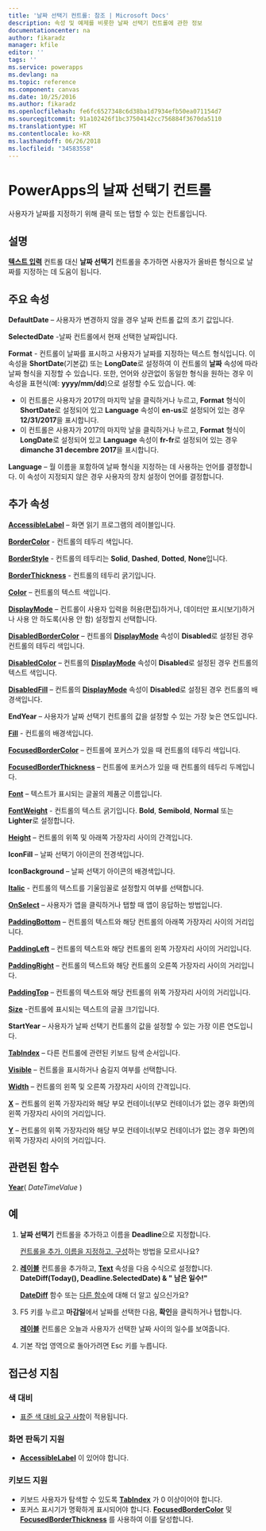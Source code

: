 ```yaml
---
title: '날짜 선택기 컨트롤: 참조 | Microsoft Docs'
description: 속성 및 예제를 비롯한 날짜 선택기 컨트롤에 관한 정보
documentationcenter: na
author: fikaradz
manager: kfile
editor: ''
tags: ''
ms.service: powerapps
ms.devlang: na
ms.topic: reference
ms.component: canvas
ms.date: 10/25/2016
ms.author: fikaradz
ms.openlocfilehash: fe6fc6527348c6d38ba1d7934efb50ea071154d7
ms.sourcegitcommit: 91a102426f1bc37504142cc756884f3670da5110
ms.translationtype: HT
ms.contentlocale: ko-KR
ms.lasthandoff: 06/26/2018
ms.locfileid: "34583558"
---
```

# <a name="date-picker-control-in-powerapps"></a>PowerApps의 날짜 선택기 컨트롤
사용자가 날짜를 지정하기 위해 클릭 또는 탭할 수 있는 컨트롤입니다.

## <a name="description"></a>설명
**[텍스트 입력](control-text-input.md)** 컨트롤 대신 **날짜 선택기** 컨트롤을 추가하면 사용자가 올바른 형식으로 날짜를 지정하는 데 도움이 됩니다.

## <a name="key-properties"></a>주요 속성
**DefaultDate** – 사용자가 변경하지 않을 경우 날짜 컨트롤 값의 초기 값입니다.

**SelectedDate** -날짜 컨트롤에서 현재 선택한 날짜입니다.

**Format** - 컨트롤이 날짜를 표시하고 사용자가 날짜를 지정하는 텍스트 형식입니다. 이 속성을 **ShortDate**(기본값) 또는 **LongDate**로 설정하여 이 컨트롤의 **날짜** 속성에 따라 날짜 형식을 지정할 수 있습니다. 또한, 언어와 상관없이 동일한 형식을 원하는 경우 이 속성을 표현식(예: **yyyy/mm/dd**)으로 설정할 수도 있습니다. 예:

* 이 컨트롤은 사용자가 2017의 마지막 날을 클릭하거나 누르고, **Format** 형식이 **ShortDate**로 설정되어 있고 **Language** 속성이 **en-us**로 설정되어 있는 경우 **12/31/2017**을 표시합니다.
* 이 컨트롤은 사용자가 2017의 마지막 날을 클릭하거나 누르고, **Format** 형식이 **LongDate**로 설정되어 있고 **Language** 속성이 **fr-fr**로 설정되어 있는 경우 **dimanche 31 decembre 2017**을 표시합니다.

**Language** – 월 이름을 포함하여 날짜 형식을 지정하는 데 사용하는 언어를 결정합니다. 이 속성이 지정되지 않은 경우 사용자의 장치 설정이 언어를 결정합니다.

## <a name="additional-properties"></a>추가 속성
**[AccessibleLabel](properties-accessibility.md)** – 화면 읽기 프로그램의 레이블입니다.

**[BorderColor](properties-color-border.md)** - 컨트롤의 테두리 색입니다.

**[BorderStyle](properties-color-border.md)** - 컨트롤의 테두리는 **Solid**, **Dashed**, **Dotted**, **None**입니다.

**[BorderThickness](properties-color-border.md)** - 컨트롤의 테두리 굵기입니다.

**[Color](properties-color-border.md)** – 컨트롤의 텍스트 색입니다.

**[DisplayMode](properties-core.md)** – 컨트롤이 사용자 입력을 허용(편집)하거나, 데이터만 표시(보기)하거나 사용 안 하도록(사용 안 함) 설정할지 선택합니다.

**[DisabledBorderColor](properties-color-border.md)** – 컨트롤의 **[DisplayMode](properties-core.md)** 속성이 **Disabled**로 설정된 경우 컨트롤의 테두리 색입니다.

**[DisabledColor](properties-color-border.md)** – 컨트롤의 **[DisplayMode](properties-core.md)** 속성이 **Disabled**로 설정된 경우 컨트롤의 텍스트 색입니다.

**[DisabledFill](properties-color-border.md)** – 컨트롤의 **[DisplayMode](properties-core.md)** 속성이 **Disabled**로 설정된 경우 컨트롤의 배경색입니다.

**EndYear** – 사용자가 날짜 선택기 컨트롤의 값을 설정할 수 있는 가장 늦은 연도입니다.

**[Fill](properties-color-border.md)** - 컨트롤의 배경색입니다.

**[FocusedBorderColor](properties-color-border.md)** – 컨트롤에 포커스가 있을 때 컨트롤의 테두리 색입니다.

**[FocusedBorderThickness](properties-color-border.md)** – 컨트롤에 포커스가 있을 때 컨트롤의 테두리 두께입니다.

**[Font](properties-text.md)** – 텍스트가 표시되는 글꼴의 제품군 이름입니다.

**[FontWeight](properties-text.md)** - 컨트롤의 텍스트 굵기입니다. **Bold**, **Semibold**, **Normal** 또는 **Lighter**로 설정합니다.

**[Height](properties-size-location.md)** – 컨트롤의 위쪽 및 아래쪽 가장자리 사이의 간격입니다.

**IconFill** – 날짜 선택기 아이콘의 전경색입니다.

**IconBackground** – 날짜 선택기 아이콘의 배경색입니다.

**[Italic](properties-text.md)** - 컨트롤의 텍스트를 기울임꼴로 설정할지 여부를 선택합니다.

**[OnSelect](properties-core.md)** – 사용자가 앱을 클릭하거나 탭할 때 앱이 응답하는 방법입니다.

**[PaddingBottom](properties-size-location.md)** – 컨트롤의 텍스트와 해당 컨트롤의 아래쪽 가장자리 사이의 거리입니다.

**[PaddingLeft](properties-size-location.md)** – 컨트롤의 텍스트와 해당 컨트롤의 왼쪽 가장자리 사이의 거리입니다.

**[PaddingRight](properties-size-location.md)** – 컨트롤의 텍스트와 해당 컨트롤의 오른쪽 가장자리 사이의 거리입니다.

**[PaddingTop](properties-size-location.md)** – 컨트롤의 텍스트와 해당 컨트롤의 위쪽 가장자리 사이의 거리입니다.

**[Size](properties-text.md)** -컨트롤에 표시되는 텍스트의 글꼴 크기입니다.

**StartYear** – 사용자가 날짜 선택기 컨트롤의 값을 설정할 수 있는 가장 이른 연도입니다.

**[TabIndex](properties-accessibility.md)** – 다른 컨트롤에 관련된 키보드 탐색 순서입니다.

**[Visible](properties-core.md)** – 컨트롤을 표시하거나 숨길지 여부를 선택합니다.

**[Width](properties-size-location.md)** – 컨트롤의 왼쪽 및 오른쪽 가장자리 사이의 간격입니다.

**[X](properties-size-location.md)** – 컨트롤의 왼쪽 가장자리와 해당 부모 컨테이너(부모 컨테이너가 없는 경우 화면)의 왼쪽 가장자리 사이의 거리입니다.

**[Y](properties-size-location.md)** – 컨트롤의 위쪽 가장자리와 해당 부모 컨테이너(부모 컨테이너가 없는 경우 화면)의 위쪽 가장자리 사이의 거리입니다.

## <a name="related-functions"></a>관련된 함수
**[Year](../functions/function-datetime-parts.md)**( *DateTimeValue* )

## <a name="example"></a>예
1. **날짜 선택기** 컨트롤을 추가하고 이름을 **Deadline**으로 지정합니다.

    [컨트롤을 추가, 이름을 지정하고, 구성](../add-configure-controls.md)하는 방법을 모르시나요?
2. **[레이블](control-text-box.md)** 컨트롤을 추가하고, **[Text](properties-core.md)** 속성을 다음 수식으로 설정합니다.
   <br>**DateDiff(Today(), Deadline.SelectedDate) & " 남은 일수!"**

    **[DateDiff](../functions/function-dateadd-datediff.md)** 함수 또는 [다른 함수](../formula-reference.md)에 대해 더 알고 싶으신가요?
3. F5 키를 누르고 **마감일**에서 날짜를 선택한 다음, **확인**을 클릭하거나 탭합니다.

    **[레이블](control-text-box.md)** 컨트롤은 오늘과 사용자가 선택한 날짜 사이의 일수를 보여줍니다.
4. 기본 작업 영역으로 돌아가려면 Esc 키를 누릅니다.


## <a name="accessibility-guidelines"></a>접근성 지침
### <a name="color-contrast"></a>색 대비
* [표준 색 대비 요구 사항](../accessible-apps-color.md)이 적용됩니다.

### <a name="screen-reader-support"></a>화면 판독기 지원
* **[AccessibleLabel](properties-accessibility.md)** 이 있어야 합니다.

### <a name="keyboard-support"></a>키보드 지원
* 키보드 사용자가 탐색할 수 있도록 **[TabIndex](properties-accessibility.md)** 가 0 이상이어야 합니다.
* 포커스 표시기가 명확하게 표시되어야 합니다. **[FocusedBorderColor](properties-color-border.md)** 및 **[FocusedBorderThickness](properties-color-border.md)** 를 사용하여 이를 달성합니다.
